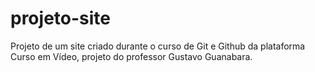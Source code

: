 # projeto-site
 Projeto de um site criado durante o curso de Git e Github da plataforma Curso em Vídeo, projeto do professor Gustavo Guanabara.
